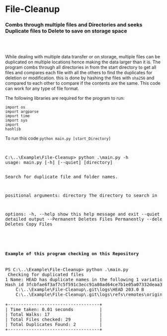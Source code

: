# File-Cleanup
<h3>
Combs through multiple files and Directories and seeks Duplicate files to Delete to save on storage space</h3><br>
<br>
<body>
<p>While dealing with multiple data transfer or on storage, multiple files can be duplicated on multiple locations hence making the data larger than it is. The program combs through all directories in from the start directory to get all files and compares each file with all the others to find the duplicates for deletion or modification. this is done by hashing the files with <code>sha256</code> and compared to each other to compare if the contents are the same. This code can work for any type of file format.</p>


<p>
The following libraries are required for the program to run:

<code>import os </code><br>
<code>import argparse </code><br>
<code>import time </code><br>
<code>import sys </code><br>
<code>import hashlib </code><br>

</p>

<p>To run this code <code>python main.py [start_Directory] </code></p><br>
<pre>
C:\..\Example\File-Cleanup> python .\main.py -h
usage: main.py [-h] [--quiet] [directory]

Search for duplicate file and folder names.

positional arguments:
  directory   The directory to search in

options:
  -h, --help  show this help message and exit
  --quiet         Suppress detailed output
  --Permanent     Deletes Files Permanently
  --deleteCopies  Deletes Copy Files
</pre><br>
<pre>
<h4>Example of this program checking on this Repository</h4>
PS C:\..\Example\File-Cleanup> python .\main.py
 Checking for duplicated files 
1 Name: HEAD has duplicate names in the following 1 variation(s):
Hash_id 3fcbfae6f3af7c5f591c3ecc91a80ad64ce7b1e05a07332deaa32ad2c32db7e6
    C:\..\Example\File-Cleanup\.git\logs\HEAD 203.0 B
    C:\..\Example\File-Cleanup\.git\logs\refs\remotes\origin\HEAD 203.0 B

+-----------------------------------+
| Time taken: 0.01 seconds          |
| Total Walks: 17                   |
| Total Files checked: 29           |
| Total Duplicates Found: 2         |
+-----------------------------------+
</pre>

</body>

